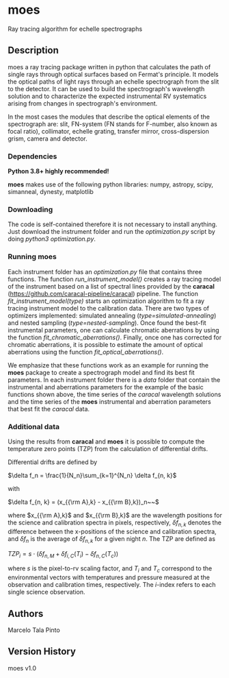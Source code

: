 # moes

Ray tracing algorithm for echelle spectrographs

## Description

moes a ray tracing package written in python that calculates the path of single rays through optical surfaces based on Fermat's principle. It models the optical paths of light rays through an echelle spectrograph from the slit to the detector. It can be used to build the spectrograph's wavelength solution and to characterize the expected instrumental RV systematics arising from changes in spectrograph's environment.

In the most cases the modules that describe the optical elements of the spectrograph are: slit, FN-system (FN stands for F-number, also known as focal ratio), collimator, echelle grating, transfer mirror, cross-dispersion grism, camera and detector.

### Dependencies
**Python 3.8+ highly recommended!**

**moes** makes use of the following python libraries: numpy, astropy, scipy, simanneal, dynesty, matplotlib

### Downloading

The code is self-contained therefore it is not necessary to install anything. Just download the instrument folder and run the *optimization.py* script by doing *python3 optimization.py*.

### Running **moes**

Each instrument folder has an *optimization.py* file that contains three functions. 
The function *run_instrument_model()* creates a ray tracing model of the instrument based on a list of spectral lines provided by the **caracal** (https://github.com/caracal-pipeline/caracal) pipeline. 
The function *fit_instrument_model(type)* starts an optimization algorithm to fit a ray tracing instrument model to the calibration data. There are two types of optimizers implemented: simulated annealing (*type=simulated-annealing*) and nested sampling (*type=nested-sampling*).
Once found the best-fit instrumental parameters, one can calculate chromatic aberrations by using the function *fit_chromatic_aberrations()*.
Finally, once one has corrected for chromatic aberrations, it is possible to estimate the amount of optical aberrations using the function *fit_optical_aberrations()*.

We emphasize that these functions work as an example for running the **moes** package to create a spectrograph model and find its best fit parameters. 
In each instrument folder there is a *data* folder that contain the instrumental and aberrations parameters for the example of the basic functions shown above, the time series of the *caracal* wavelength solutions and the time series of the **moes** instrumental and aberration parameters that best fit the *caracal* data.

### Additional data
Using the results from **caracal** and **moes** it is possible to compute the temperature zero points (TZP) from the calculation of differential drifts.

Differential drifts are defined by

$\delta f_n = \frac{1}{N_n}\sum_{k=1}^{N_n} \delta f_{n, k}$

with 

$\delta f_{n, k} = (x_{{\rm A},k} - x_{{\rm B},k})_n~~$


where $x_{{\rm A},k}$ and $x_{{\rm B},k}$ are the wavelength positions for the science and calibration spectra in pixels, respectively, $\delta f_{n, k}$ denotes the difference between the x-positions of the science and calibration spectra, and $\delta f_{n}$ is the average of $\delta f_{n, k}$ for a given night $n$. The TZP are defined as 

$TZP_i = s\cdot (\delta f_{n, M} + \delta f_{i, C} (T_i) - \delta f_{n, C}(T_c))~~$

where $s$ is the pixel-to-rv scaling factor, and $T_i$ and $T_c$ correspond to the environmental vectors with temperatures and pressure measured at the observation and calibration times, respectively. The $i$-index refers to each single science observation.


## Authors

Marcelo Tala Pinto 

## Version History

moes v1.0
